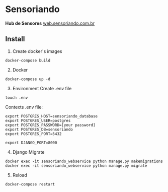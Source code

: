 # Sensoriando
**Hub de Sensores**
[web.sensoriando.com.br](http://web.sensoriando.com.br)

## Install

1. Create docker's images
```console
docker-compose build
```

2. Docker
```console
docker-compose up -d
```

3. Environment
Create .env file

```console
touch .env
```

Contexts .env file:
```
export POSTGRES_HOST=sensoriando_database
export POSTGRES_USER=postgres
export POSTGRES_PASSWORD=[your password]
export POSTGRES_DB=sensoriando
export POSTGRES_PORT=5432

export DJANGO_PORT=8000
```

4. Django Migrate
```console
docker exec -it sensoriando_webservice python manage.py makemigrations
docker exec -it sensoriando_webservice python manage.py migrate
```

5. Reload
```console
docker-compose restart
```

